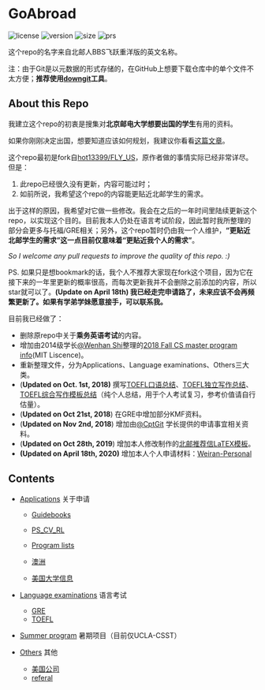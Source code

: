 # GoAbroad

![license](https://img.shields.io/badge/license-MIT-brightgreen.svg)     ![version](https://img.shields.io/badge/version-0.2-orange.svg)     ![size](https://img.shields.io/badge/size-1.84GB-blue.svg)   ![prs](https://img.shields.io/badge/PRs-welcome-ff69b4.svg)

这个repo的名字来自北邮人BBS飞跃重洋版的英文名称。

注：由于Git是以元数据的形式存储的，在GitHub上想要下载仓库中的单个文件不太方便；**推荐使用[downgit](https://minhaskamal.github.io/DownGit/#/home)工具**。

## About this Repo

我建立这个repo的初衷是搜集对**北京邮电大学想要出国的学生**有用的资料。

如果你刚刚决定出国，想要知道应该如何规划，我建议你看看[这篇文章](http://www.1point3acres.com/%E7%BE%8E%E5%9B%BD%E7%95%99%E5%AD%A6%E6%96%B0%E6%89%8B%E7%94%B3%E8%AF%B7%E6%8C%87%E5%8D%97%E5%92%8C%E6%97%B6%E9%97%B4%E8%A1%A8/)。

这个repo最初是fork自[hot13399/FLY_US](https://github.com/hot13399/FLY_US)，原作者做的事情实际已经非常详尽。但是：
1. 此repo已经很久没有更新，内容可能过时；
2. 如前所说，我希望这个repo的内容能更贴近北邮学生的需求。

出于这样的原因，我希望对它做一些修改。我会在之后的一年时间里陆续更新这个repo，以实现这个目的。目前我本人仍处在语言考试阶段，因此暂时我所整理的部分会更多与托福/GRE相关；另外，这个repo暂时仍由我一个人维护，**“更贴近北邮学生的需求”**这一点目前仅意味着**“更贴近我个人的需求”**。

*So I welcome any pull requests to improve the quality of this repo. :)*

PS. 如果只是想bookmark的话，我个人不推荐大家现在fork这个项目，因为它在接下来的一年里更新的概率很高，而每次更新我并不会删除之前添加的内容，所以star就可以了。**(Update on April 18th) 我已经走完申请路了，未来应该不会再频繁更新了。如果有学弟学妹愿意接手，可以联系我。**

目前我已经做了：
* 删除原repo中关于**乘务英语考试**的内容。
* 增加由2014级学长[@Wenhan Shi](https://github.com/wenhanshi)整理的[2018 Fall CS master program info](https://github.com/wenhanshi/2018fall-cs-master-program-info)(MIT Liscence)。
* 重新整理文件，分为Applications、Language examinations、Others三大类。
* (**Updated on Oct. 1st, 2018)** 撰写[TOEFL口语总结](https://github.com/EtoDemerzel0427/GoAbroad/blob/master/Language%20examinations/TOEFL/%E5%8F%A3%E8%AF%AD/%E4%B8%AA%E4%BA%BA%E7%A7%81%E8%B4%A7/TOEFL%E5%8F%A3%E8%AF%AD%E6%80%BB%E7%BB%93.md)、[TOEFL独立写作总结](https://github.com/EtoDemerzel0427/GoAbroad/blob/master/Language%20examinations/TOEFL/%E5%86%99%E4%BD%9C/%E4%B8%AA%E4%BA%BA%E7%A7%81%E8%B4%A7/TOEFL%20%E7%8B%AC%E7%AB%8B%E5%86%99%E4%BD%9C%E6%80%BB%E7%BB%93.md)、[TOEFL综合写作模板总结](https://github.com/EtoDemerzel0427/GoAbroad/blob/master/Language%20examinations/TOEFL/%E5%86%99%E4%BD%9C/%E4%B8%AA%E4%BA%BA%E7%A7%81%E8%B4%A7/TOEFL%E7%BB%BC%E5%90%88%E5%86%99%E4%BD%9C%E6%A8%A1%E6%9D%BF%E6%80%BB%E7%BB%93.md)（纯个人总结，用于个人考试复习，参考价值请自行估量）。
* (**Updated on Oct 21st, 2018**) 在GRE中增加部分KMF资料。
* (**Updated on Nov 2nd, 2018**) 增加由[@CptGit](https://github.com/CptGit) 学长提供的申请事宜相关资料。
* (**Updated on Oct 28th, 2019**) 增加本人修改制作的[北邮推荐信LaTEX模板](https://github.com/EtoDemerzel0427/GoAbroad/tree/master/Applications/PS_CV_RL/BUPT_RL_Template)。
* **(Updated on April 18th, 2020)** 增加本人个人申请材料：[Weiran-Personal](https://github.com/EtoDemerzel0427/GoAbroad/tree/master/Applications/Weiran-Personal)


## Contents
* [Applications](https://github.com/EtoDemerzel0427/GoAbroad/tree/master/Applications) 关于申请
  * [Guidebooks](https://github.com/EtoDemerzel0427/GoAbroad/tree/master/Applications/Guidebooks) 
  * [PS_CV_RL](https://github.com/EtoDemerzel0427/GoAbroad/tree/master/Applications/PS_CV_RL) 

  * [Program lists](https://github.com/EtoDemerzel0427/GoAbroad/tree/master/Applications/2018%20CS%20MS%20programs(wenhan))
  * [澳洲](https://github.com/EtoDemerzel0427/GoAbroad/tree/master/Applications/%E6%BE%B3%E6%B4%B2)
  * [美国大学信息](https://github.com/EtoDemerzel0427/GoAbroad/tree/master/Applications/%E7%BE%8E%E5%9B%BD%E5%A4%A7%E5%AD%A6%E4%BF%A1%E6%81%AF)


* [Language examinations](https://github.com/EtoDemerzel0427/GoAbroad/tree/master/Language%20examinations) 语言考试
  * [GRE](https://github.com/EtoDemerzel0427/GoAbroad/tree/master/Language%20examinations/GRE)
  * [TOEFL](https://github.com/EtoDemerzel0427/GoAbroad/tree/master/Language%20examinations/TOEFL)
* [Summer program](https://github.com/EtoDemerzel0427/GoAbroad/tree/master/Summer%20programs/UCLA%20CSST) 暑期项目（目前仅UCLA-CSST）
* [Others](https://github.com/EtoDemerzel0427/GoAbroad/tree/master/Others) 其他
  * [美国公司](https://github.com/EtoDemerzel0427/GoAbroad/tree/master/Others/%E7%BE%8E%E5%9B%BD%E5%85%AC%E5%8F%B8)
  * [referal](https://github.com/EtoDemerzel0427/GoAbroad/blob/master/Others/Referral.md)

